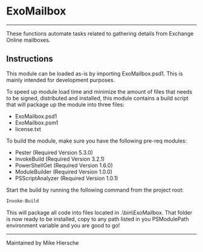 # ExoMailbox

---

These functions automate tasks related to gathering details from Exchange Online mailboxes.

## Instructions

This module can be loaded as-is by importing ExoMailbox.psd1. This is mainly intended for development purposes.

To speed up module load time and minimize the amount of files that needs to be signed, distributed and installed, this module contains a build script that will package up the module into three files:

- ExoMailbox.psd1
- ExoMailbox.psm1
- license.txt

To build the module, make sure you have the following pre-req modules:

- Pester (Required Version 5.3.0)
- InvokeBuild (Required Version 3.2.1)
- PowerShellGet (Required Version 1.6.0)
- ModuleBuilder (Required Version 1.0.0)
- PSScriptAnalyzer (Required Version 1.0.1)

Start the build by running the following command from the project root:

```powershell
Invoke-Build
```

This will package all code into files located in .\bin\ExoMailbox. That folder is now ready to be installed, copy to any path listed in you PSModulePath environment variable and you are good to go!

---
Maintained by Mike Hiersche
